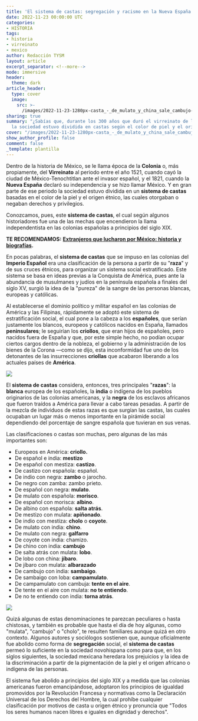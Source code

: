 ```yaml
---
title: 'El sistema de castas: segregación y racismo en la Nueva España'
date: 2022-11-23 00:00:00 UTC
categories:
- HISTORIA
tags:
- historia
- virreinato
- mexico
author: Redacción TYSM
layout: article
excerpt_separator: <!--more-->
mode: immersive
header:
  theme: dark
article_header:
  type: cover
  image:
    src: >-
      /images/2022-11-23-1280px-casta_-_de_mulato_y_china_sale_cambujo-_s-_xviii_-_anonimo.jpg
sharing: true
summary: "¿Sabías que, durante los 300 años que duró el virreinato de la Nueva España,
  la sociedad estuvo dividida en castas según el color de piel y el origen étnico?"
cover: "/images/2022-11-23-1280px-casta_-_de_mulato_y_china_sale_cambujo-_s-_xviii_-_anonimo.jpg"
show_author_profile: false
comment: false
_template: plantilla
---
```







Dentro de la historia de México, se le llama época de la **Colonia** o, más propiamente, del **Virreinato** al periodo entre el año 1521, cuando cayó la ciudad de México-Tenochtitlan ante el invasor español, y el 1821, cuando la **Nueva España** declaró su independencia y se hizo llamar México. Y en gran parte de ese periodo la sociedad estuvo dividida en un **sistema de castas** basadas en el color de la piel y el origen étnico, las cuales otorgaban o negaban derechos y privilegios.

Conozcamos, pues, este **sistema de castas**, el cual según algunos historiadores fue una de las mechas que encendieron la llama independentista en las colonias españolas a principios del siglo XIX.

**TE RECOMENDAMOS:** [**Extranjeros que lucharon por México: historia y biografías**](https://blog.tonoysumariachi.com/historia/2022/04/25/extranjeros-que-lucharon-por-mexico-historia-y-biografias.html)**.**

En pocas palabras, el **sistema de castas** que se impuso en las colonias del **Imperio Español** era una clasificación de la persona a partir de su "**raza**" y de sus cruces étnicos, para organizar un sistema social estratificado. Este sistema se basa en ideas previas a la Conquista de América, pues ante la abundancia de musulmanes y judíos en la península española a finales del siglo XV, surgió la idea de la "pureza" de la sangre de las personas blancas, europeas y católicas.

Al establecerse el dominio político y militar español en las colonias de América y las Filipinas, rápidamente se adoptó este sistema de estratificación social, el cual pone a la cabeza a los **españoles**, que serían justamente los blancos, europeos y católicos nacidos en España, llamados **peninsulares**; le seguirían los **criollos**, que eran hijos de españoles, pero nacidos fuera de España y que, por este simple hecho, no podían ocupar ciertos cargos dentro de la nobleza, el gobierno y la administración de los bienes de la Corona —como se dijo, esta inconformidad fue uno de los detonantes de las insurrecciones **criollas** que acabaron liberando a los actuales países de **América**.

![](https://upload.wikimedia.org/wikipedia/commons/thumb/5/5f/Casta_-_de_Negra_y_Espa%C3%B1ol_sale_Mulato%2C_s._XVIII_-_An%C3%B3nimo.jpg/1024px-Casta_-_de_Negra_y_Espa%C3%B1ol_sale_Mulato%2C_s._XVIII_-_An%C3%B3nimo.jpg)

El **sistema de castas** considera, entonces, tres principales "**razas**": la **blanca** europea de los españoles, la **india** o indígena de los pueblos originarios de las colonias americanas, y la **negra** de los esclavos africanos que fueron traídos a América para llevar a cabo tareas pesadas. A partir de la mezcla de individuos de estas razas es que surgían las castas, las cuales ocupaban un lugar más o menos importante en la pirámide social dependiendo del porcentaje de sangre española que tuvieran en sus venas.

Las clasificaciones o castas son muchas, pero algunas de las más importantes son:

- Europeos en América: **criollo.**
- De español e india: **mestizo**
- De español con mestiza: **castizo**.
- De castizo con española: español.
- De indio con negra: **zambo** o jarocho.
- De negro con zamba: zambo prieto.
- De español con negra: **mulato**.
- De mulato con española: **morisco**.
- De español con morisca: **albino**.
- De albino con española: **salta atrás**.
- De mestizo con mulata: **apiñonado**.
- De indio con mestiza: **cholo** o **coyote**.
- De mulato con india: **chino**.
- De mulato con negra: **galfarro**
- De coyote con india: chamizo.
- De chino con india: **cambujo**
- De salta atrás con mulata: **lobo**.
- De lobo con china: **jíbaro**.
- De jíbaro con mulata: **albarazado**
- De cambujo con india: **sambaigo**.
- De sambaigo con loba: **campamulato**.
- De campamulato con cambuja: **tente en el aire**.
- De tente en el aire con mulata: **no te entiendo**.
- De no te entiendo con india: **torna atrás**.

![](https://upload.wikimedia.org/wikipedia/commons/5/5a/Mestizo.jpg)

Quizá algunas de estas denominaciones te parezcan peculiares o hasta chistosas, y también es probable que hasta el día de hoy algunas, como "mulata", "cambujo" o "cholo", te resulten familiares aunque quizá en otro contexto. Algunos autores y sociólogos sostienen que, aunque oficialmente fue abolido como forma de **segregación** social, el **sistema de castas** permeó lo suficiente en la sociedad novohispana como para que, en los siglos siguientes, la sociedad mexicana heredara los prejuicios y la idea de la discriminación a partir de la pigmentación de la piel y el origen africano o indígena de las personas.

El sistema fue abolido a principios del siglo XIX y a medida que las colonias americanas fueron emancipándose, adoptaron los principios de igualdad promovidos por la Revolución Francesa y normativas como la Declaración Universal de los Derechos del Hombre, la cual prohíbe cualquier clasificación por motivos de casta u origen étnico y pronuncia que "Todos los seres humanos nacen libres e iguales en dignidad y derechos".
